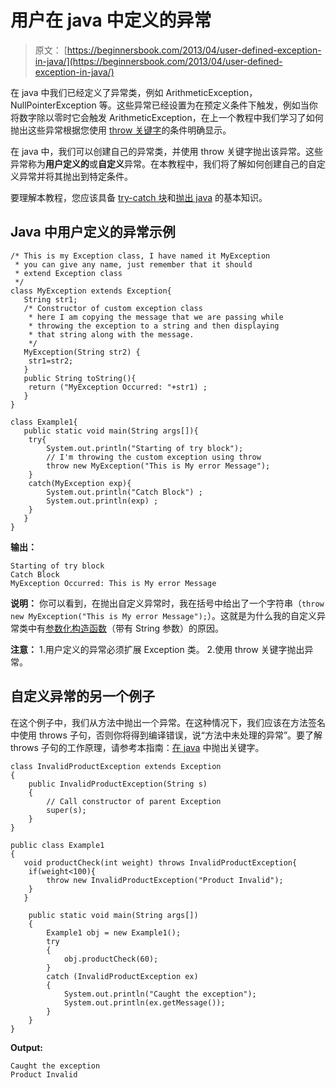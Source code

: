 # 用户在 java 中定义的异常

> 原文： [https://beginnersbook.com/2013/04/user-defined-exception-in-java/](https://beginnersbook.com/2013/04/user-defined-exception-in-java/)

在 java 中我们已经定义了异常类，例如 ArithmeticException，NullPointerException 等。这些异常已经设置为在预定义条件下触发，例如当你将数字除以零时它会触发 ArithmeticException，在上一个教程中我们学习了如何抛出这些异常根据您使用 [throw 关键字](https://beginnersbook.com/2013/04/throw-in-java/)的条件明确显示。

在 java 中，我们可以创建自己的异常类，并使用 throw 关键字抛出该异常。这些异常称为**用户定义的**或**自定义**异常。在本教程中，我们将了解如何创建自己的自定义异常并将其抛出到特定条件。

要理解本教程，您应该具备 [try-catch 块](https://beginnersbook.com/2013/04/try-catch-in-java/)和[抛出 java](https://beginnersbook.com/2013/04/throw-in-java/) 的基本知识。

## Java 中用户定义的异常示例

```
/* This is my Exception class, I have named it MyException
 * you can give any name, just remember that it should
 * extend Exception class
 */
class MyException extends Exception{
   String str1;
   /* Constructor of custom exception class
    * here I am copying the message that we are passing while
    * throwing the exception to a string and then displaying 
    * that string along with the message.
    */
   MyException(String str2) {
	str1=str2;
   }
   public String toString(){ 
	return ("MyException Occurred: "+str1) ;
   }
}

class Example1{
   public static void main(String args[]){
	try{
		System.out.println("Starting of try block");
		// I'm throwing the custom exception using throw
		throw new MyException("This is My error Message");
	}
	catch(MyException exp){
		System.out.println("Catch Block") ;
		System.out.println(exp) ;
	}
   }
}
```

**输出：**

```
Starting of try block
Catch Block
MyException Occurred: This is My error Message

```

**说明：**
你可以看到，在抛出自定义异常时，我在括号中给出了一个字符串（`throw new MyException("This is My error Message");`）。这就是为什么我的自定义异常类中有[参数化构造函数](https://beginnersbook.com/2014/01/parameterized-constructor-in-java-example/)（带有 String 参数）的原因。

**注意：**
1.用户定义的异常必须扩展 Exception 类。
2.使用 throw 关键字抛出异常。

## 自定义异常的另一个例子

在这个例子中，我们从方法中抛出一个异常。在这种情况下，我们应该在方法签名中使用 throws 子句，否则你将得到编译错误，说“方法中未处理的异常”。要了解 throws 子句的工作原理，请参考本指南：[在 java](https://beginnersbook.com/2013/04/java-throws/) 中抛出关键字。

```
class InvalidProductException extends Exception
{
    public InvalidProductException(String s)
    {
        // Call constructor of parent Exception
        super(s);
    }
}

public class Example1
{
   void productCheck(int weight) throws InvalidProductException{
	if(weight<100){
		throw new InvalidProductException("Product Invalid");
	}
   }

    public static void main(String args[])
    {
    	Example1 obj = new Example1();
        try
        {
            obj.productCheck(60);
        }
        catch (InvalidProductException ex)
        {
            System.out.println("Caught the exception");
            System.out.println(ex.getMessage());
        }
    }
}
```

**Output:**

```
Caught the exception
Product Invalid
```